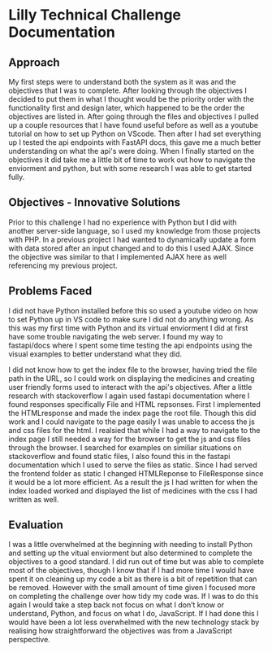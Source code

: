 # Lilly Technical Challenge Documentation

## Approach
My first steps were to understand both the system as it was and the objectives that I was to complete. After looking through the objectives I decided to put them in what I thought would be the priority order with the functionality first and design later, which happened to be the order the objectives are listed in. After going through the files and objectives I pulled up a couple resources that I have found useful before as well as a youtube tutorial on how to set up Python on VScode. Then after I had set everything up I tested the api endpoints with FastAPI docs, this gave me a much better understanding on what the api's were doing. When I finally started on the objectives it did take me a little bit of time to work out how to navigate the enviorment and python, but with some research I was able to get started fully.  

## Objectives - Innovative Solutions
Prior to this challenge I had no experience with Python but I did with another server-side language, so I used my knowledge from those projects with PHP. In a previous project I had wanted to dynamically update a form with data stored after an input changed and to do this I used AJAX. Since the objective was similar to that I implemented AJAX here as well referencing my previous project. 

## Problems Faced
I did not have Python installed before this so used a youtube video on how to set Python up in VS code to make sure I did not do anything wrong. As this was my first time with Python and its virtual enviorment I did at first have some trouble navigating the web server. I found my way to fastapi/docs where I spent some time testing the api endpoints using the visual examples to better understand what they did. 

I did not know how to get the index file to the browser, having tried the file path in the URL, so I could work on displaying the medicines and creating user friendly forms used to interact with the api's objectives. After a little research with stackoverflow I again used fastapi documentation where I found responses specifically File and HTML repsonses. First I implemented the HTMLresponse and made the index page the root file. Though this did work and I could navigate to the page easily I was unable to access the js and css files for the html. I realsied that while I had a way to navigate to the index page I still needed a way for the browser to get the js and css files through the browser. I searched for examples on similiar situations on stackoverflow and found static files, I also found this in the fastapi documentation which I used to serve the files as static. Since I had served the frontend folder as static I changed HTMLReponse to FileResponse since it would be a lot more efficient. As a result the js I had written for when the index loaded worked and displayed the list of medicines with the css I had written as well. 

## Evaluation
I was a little overwhelmed at the beginning with needing to install Python and setting up the vitual enviorment but also determined to complete the objectives to a good standard. I did run out of time but was able to complete most of the objectives, though I know that if I had more time I would have spent it on cleaning up my code a bit as there is a bit of repetition that can be removed. However with the small amount of time given I focused more on completing the challenge over how tidy my code was. If I was to do this again I would take a step back not focus on what I don’t know or understand, Python, and focus on what I do, JavaScript. If I had done this I would have been a lot less overwhelmed with the new technology stack by realising how straightforward the objectives was from a JavaScript perspective. 
